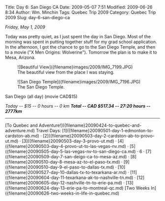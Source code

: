 Title: Day 6: San Diego CA
Date: 2009-05-07 7:51
Modified: 2009-06-26 8:34
Author: Wm. Minchin
Tags: Quebec Trip 2009
Category: Quebec Trip 2009
Slug: day-6-san-diego-ca

*Friday, May 1, 2009*

Today was pretty quiet, as I just spent the day in San Diego. Most of
the morning was spent in putting together stuff for my grad school
application. In the afternoon, I got the chance to go to the San Diego
Temple, and then to a movie ("X Men Origins: Wolverine"). Tomorrow the
plan is to make it to Mesa, Arizona.

<!-- read more -->

<figure markdown=1>
![Beautiful View]({filename}images/2009/IMG_7199.JPG)
<figcaption markdown=1>
The beautiful view from the place I was staying.
</figcaption>
</figure>

<figure markdown=1>
![San Diego Temple]({filename}images/2009/IMG_7196.JPG)
<figcaption markdown=1>
The San Diego Temple.
</figcaption>
</figure>

San Diego (all day) (movie CAD$15)

*Today -- $15 -- 0 hours -- 0 km*
***Total -- CAD $517.34 -- 27:20 hours -- 2777km***

---

<div class="text-center" markdown=1>
[To Quebec and Adventure!]({filename}20090424-to-quebec-and-adventure.md)  
Travel Days:
[1]({filename}20090501-day-1-edmonton-to-cardston-ab.md) ·
[2]({filename}20090503-day-2-cardston-ab-to-provo-ut.md) ·
[3]({filename}20090503-day-3-provo-ut.md) ·
[4]({filename}20090503-day-4-provo-ut-to-las-vegas-nv.md) ·
[5]({filename}20090505-day-5-las-vegas-nv-to-san-diego-ca.md) · 
6 ·
[7]({filename}20090509-day-7-san-deigo-ca-to-mesa-az.md) ·
[8]({filename}20090510-day-8-mesa-az-to-el-paso-tx.md) ·
[9]({filename}20090510-day-9-el-paso-to-dallas-tx.md) ·
[10]({filename}20090527-day-10-dallas-tx-to-texarkana-ar.md) ·
[11]({filename}20090604-day-11-texarkana-ak-to-nashville-tn.md) ·
[12]({filename}20090605-day-12-nashville-tn-to-erie-pa.md) ·
[13]({filename}20090624-day-13-erie-pa-to-montreal-qc.md)  
[Two Weeks
In]({filename}20090626-two-weeks-in-life-in-quebec.md)
</div>
